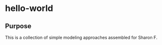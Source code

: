 # hello-world
## Purpose
This is a collection of simple modeling approaches assembled for Sharon F.
